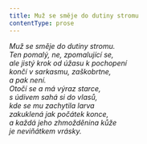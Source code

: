 ```yaml
---
title: Muž se směje do dutiny stromu
contentType: prose
---
```


<section>

_Muž se směje do dutiny stromu.  
Ten pomalý, ne, zpomalující se,  
ale jistý krok od úžasu k pochopení  
končí v sarkasmu, zaškobrtne,  
a pak není.  
Otočí se a má výraz starce,  
s údivem sahá si do vlasů,  
kde se mu zachytila larva  
zakuklená jak počátek konce,  
a každá jeho zhmožděnina kůže  
je neviňátkem vrásky._

</section>

